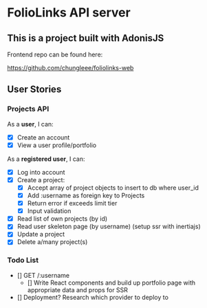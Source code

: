 # FolioLinks API server

## This is a project built with AdonisJS

Frontend repo can be found here:

https://github.com/chungleee/foliolinks-web

## User Stories

### Projects API

As a **user**, I can:

- [x] Create an account
- [x] View a user profile/portfolio

As a **registered user**, I can:

- [x] Log into account
- [x] Create a project:
  - [x] Accept array of project objects to insert to db where user_id
  - [x] Add :username as foreign key to Projects
  - [x] Return error if exceeds limit tier
  - [x] Input validation
- [x] Read list of own projects (by id)
- [x] Read user skeleton page (by username) (setup ssr with inertiajs)
- [x] Update a project
- [x] Delete a/many project(s)

### Todo List

- [] GET /:username
  - [] Write React components and build up portfolio page with appropriate data and props for SSR
- [] Deployment? Research which provider to deploy to
